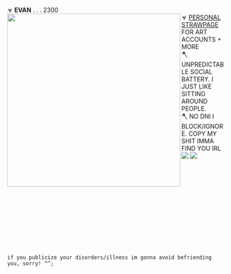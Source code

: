 ☣ **EVAN** . . . 2300 <img align="left" width="400" src="https://i.imgur.com/rZlQZqh.png"> <br/> 
☣ [PERSONAL STRAWPAGE](https://machetes.straw.page) FOR ART ACCOUNTS + MORE
</br> 🪓 UNPREDICTABLE SOCIAL BATTERY. I JUST LIKE SITTING AROUND PEOPLE.
<br/> 🪓 NO DNI I BLOCK/IGNORE. COPY MY SHIT IMMA FIND YOU IRL <img src="https://pixels.crd.co/assets/images/gallery02/eb638353.gif?v=29416114"> <img src="https://wilardo.crd.co/assets/images/gallery29/7b92b803.gif?v=c0a0770b"> <br/> 

<br/> <br/> <br/> <br/> <br/> <br/> <br/> <br/> <br/> <br/> <br/> <br/> `if you publicize your disorders/illness im gonna avoid befriending you, sorry! ^^;`
